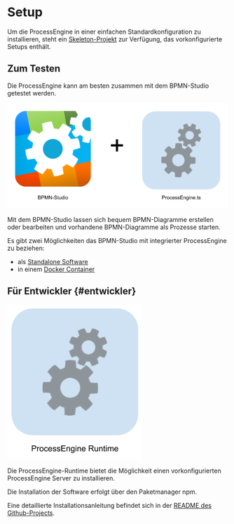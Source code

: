 # Setup

Um die ProcessEngine in einer einfachen Standardkonfiguration zu installieren,
steht ein [Skeleton-Projekt](https://github.com/process-engine/skeleton) zur
Verfügung, das vorkonfigurierte Setups enthält.

## Zum Testen

Die ProcessEngine kann am besten zusammen mit dem BPMN-Studio getestet werden.

![](images/process-engine-and-bpmn-studio.png)

Mit dem BPMN-Studio lassen sich bequem BPMN-Diagramme erstellen oder bearbeiten
und vorhandene BPMN-Diagramme als Prozesse starten.

Es gibt zwei Möglichkeiten das BPMN-Studio mit integrierter ProcessEngine zu
beziehen:

* als [Standalone Software](https://github.com/process-engine/bpmn-studio/releases)
* in einem [Docker Container](https://github.com/process-engine/skeleton/tree/develop/full-docker-image)

## Für Entwickler {#entwickler}

![](images/process-engine-runtime.png)

Die ProcessEngine-Runtime bietet die Möglichkeit einen vorkonfigurierten
ProcessEngine Server zu installieren.

Die Installation der Software erfolgt über den Paketmanager npm.

Eine detaillierte Installationsanleitung befindet sich in der
[README des Github-Projects](https://github.com/process-engine/process_engine_runtime#requirements).

